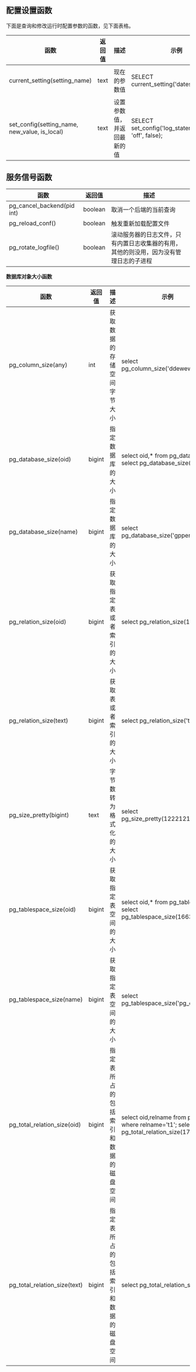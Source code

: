## 配置设置函数
下面是查询和修改运行时配置参数的函数，见下面表格。
 
| 函数             | 返回值 | 描述                       | 示例                  | 结果                            |
| -------------------- | ------ | --------------------- | ---------------------- | ------------------------------- |
| current_setting(setting_name)   | text   | 现在的参数值   | SELECT current_setting('datestyle');  | current_setting      -----------------    ISO, MDY |
| set_config(setting_name, new_value, is_local) | text   | 设置参数值，并返回最新的值 | SELECT set_config('log_statement_stats', 'off', false); | set_config      ------------    off                |

## 服务信号函数

| 函数                   | 返回值  | 描述                                                         |
| -------------------------- | ------- | ------------------------------------------------------ |
| pg_cancel_backend(pid int) | boolean | 取消一个后端的当前查询                                       |
| pg_reload_conf()           | boolean | 触发重新加载配置文件                                         |
| pg_rotate_logfile()        | boolean | 滚动服务器的日志文件，只有内置日志收集器的有用，其他的则没用，因为没有管理日志的子进程 |

**数据库对象大小函数**

| 函数                     | 返回值 | 描述                         | 示例                          | 结果                                 |
| ------------------- | ------ | ---------------------- | -------------------------- | ---------------------------------------- |
| pg_column_size(any)          | int    | 获取数据的存储空间字节大小    | select   pg_column_size('ddewewe');            | 8            |
| pg_database_size(oid)        | bigint | 指定数据库的大小       | select oid,* from pg_database;   select   pg_database_size(16384); | pg_database_size      ------------------           127632410 |
| pg_database_size(name)       | bigint | 指定数据库的大小    | select pg_database_size('gpperfmon');      | 127632410               |
| pg_relation_size(oid)        | bigint | 获取指定表或者索引的大小  | select pg_relation_size(17787);   | pg_relation_size      ------------------     65536 |
| pg_relation_size(text)   | bigint | 获取表或者索引的大小 | select pg_relation_size('t1');  | pg_relation_size      ------------------               65536 |
| pg_size_pretty(bigint)       | text   | 字节数转为格式化的大小     | select pg_size_pretty(122212121);  | pg_size_pretty      ----------------    117 MB   |
| pg_tablespace_size(oid)      | bigint | 获取指定表空间的大小     | select oid,* from pg_tablespace ;   select   pg_tablespace_size(1663); | pg_tablespace_size      --------------------             262275170 |
| pg_tablespace_size(name)     | bigint | 获取指定表空间的大小    | select pg_tablespace_size('pg_default');   | pg_tablespace_size      --------------------             262275170 |
| pg_total_relation_size(oid)  | bigint | 指定表所占的包括索引和数据的磁盘空间 | select oid,relname from pg_class where relname='t1';   select   pg_total_relation_size(17787); | pg_total_relation_size      ------------------------                     65536   (1 row) |
| pg_total_relation_size(text) | bigint | 指定表所占的包括索引和数据的磁盘空间 | select pg_total_relation_size('t1');                         | pg_total_relation_size      ------------------------                     65536 |
